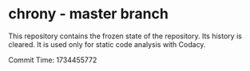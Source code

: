 # chrony - master branch

This repository contains the frozen state of the repository.
Its history is cleared. It is used only for static code
analysis with Codacy.

Commit Time: 1734455772